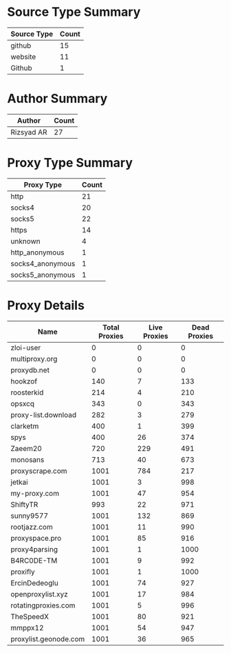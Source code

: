 # Source Type Summary

| Source Type | Count |
|-------------|-------|
| github | 15 |
| website | 11 |
| Github | 1 |


# Author Summary

| Author | Count |
|--------|-------|
| Rizsyad AR | 27 |


# Proxy Type Summary

| Proxy Type | Count |
|------------|-------|
| http | 21 |
| socks4 | 20 |
| socks5 | 22 |
| https | 14 |
| unknown | 4 |
| http_anonymous | 1 |
| socks4_anonymous | 1 |
| socks5_anonymous | 1 |


# Proxy Details

| Name | Total Proxies | Live Proxies | Dead Proxies |
|------|---------------|--------------|---------------|
| zloi-user | 0 | 0 | 0 |
| multiproxy.org | 0 | 0 | 0 |
| proxydb.net | 0 | 0 | 0 |
| hookzof | 140 | 7 | 133 |
| roosterkid | 214 | 4 | 210 |
| opsxcq | 343 | 0 | 343 |
| proxy-list.download | 282 | 3 | 279 |
| clarketm | 400 | 1 | 399 |
| spys | 400 | 26 | 374 |
| Zaeem20 | 720 | 229 | 491 |
| monosans | 713 | 40 | 673 |
| proxyscrape.com | 1001 | 784 | 217 |
| jetkai | 1001 | 3 | 998 |
| my-proxy.com | 1001 | 47 | 954 |
| ShiftyTR | 993 | 22 | 971 |
| sunny9577 | 1001 | 132 | 869 |
| rootjazz.com | 1001 | 11 | 990 |
| proxyspace.pro | 1001 | 85 | 916 |
| proxy4parsing | 1001 | 1 | 1000 |
| B4RC0DE-TM | 1001 | 9 | 992 |
| proxifly | 1001 | 1 | 1000 |
| ErcinDedeoglu | 1001 | 74 | 927 |
| openproxylist.xyz | 1001 | 17 | 984 |
| rotatingproxies.com | 1001 | 5 | 996 |
| TheSpeedX | 1001 | 80 | 921 |
| mmppx12 | 1001 | 54 | 947 |
| proxylist.geonode.com | 1001 | 36 | 965 |
